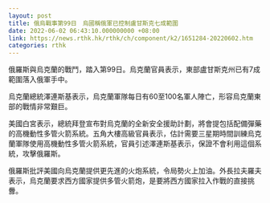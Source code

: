 ```yaml
---
layout: post
title: 俄烏戰事第99日　烏國稱俄軍已控制盧甘斯克七成範圍
date: 2022-06-02 06:43:10.000000000 +08:00
link: https://news.rthk.hk/rthk/ch/component/k2/1651284-20220602.htm
categories: rthk
---
```


俄羅斯與烏克蘭的戰鬥，踏入第99日。烏克蘭官員表示，東部盧甘斯克州已有7成範圍落入俄軍手中。

烏克蘭總統澤連斯基表示，烏克蘭軍隊每日有60至100名軍人陣亡，形容烏克蘭東部的戰情非常艱巨。

美國白宮表示，總統拜登宣布對烏克蘭的全新安全援助計劃，將會提包括配備彈藥的高機動性多管火箭系統。五角大樓高級官員表示，估計需要三星期時間訓練烏克蘭軍隊使用高機動性多管火箭系統，官員引述澤連斯基表示，保證不會利用這個系統，攻擊俄羅斯。

俄羅斯批評美國向烏克蘭提供更先進的火炮系統，令局勢火上加油。外長拉夫羅夫表示，烏克蘭要求西方國家提供多管火箭炮，是要將西方國家拉入作戰的直接挑釁。
